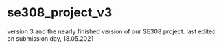 # se308_project_v3
version 3 and the nearly finished version of our SE308 project. last edited on submission day, 18.05.2021
